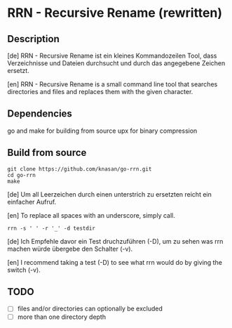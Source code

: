 # RRN - Recursive Rename (rewritten)

## Description

[de] RRN - Recursive Rename ist ein kleines Kommandozeilen Tool, dass Verzeichnisse und Dateien durchsucht und durch das angegebene Zeichen ersetzt.

[en] RRN - Recursive Rename is a small command line tool that searches directories and files and replaces them with the given character.

## Dependencies

go and make for building from source
upx for binary compression

## Build from source

```shell
git clone https://github.com/knasan/go-rrn.git
cd go-rrn
make
```

[de] Um all Leerzeichen durch einen unterstrich zu ersetzten reicht ein einfacher Aufruf.

[en] To replace all spaces with an underscore, simply call.

`rrn -s ' ' -r '_' -d testdir`

[de] Ich Empfehle davor ein Test druchzuführen (-D), um zu sehen was rrn machen würde übergebe den Schalter (-v).

[en] I recommend taking a test (-D) to see what rrn would do by giving the switch (-v).

## TODO

- [ ] files and/or directories can optionally be excluded
- [ ] more than one directory depth
